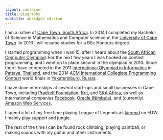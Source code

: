 ```yaml
---
layout: container
title: Biography
subtitle: abridged edition
---
```


I am a native of [Cape Town, South Africa](https://en.wikipedia.org/wiki/Cape_Town).  In 2014 I completed my Bachelor of Science in Mathematics and Computer science at the [University of Cape Town](http://uct.ac.za/).  In 2016 I will resume studies for a BSc Honours degree.

I started programming when I was 15, after I heard about the [South African Computer Olympiad](http://www.olympiad.org.za/programming-olympiad/).  For the next few years I was hooked on contest programming, and I went on to place second in the olympiad in 2010.  Since then I have competed in the 2011 [International Olympiad in Informatics](http://www.ioinformatics.org/index.shtml) in [Pattaya, Thailand](http://www.ioi2011.or.th/), and the 2014 [ACM International Collegiate Programming Contest](http://icpc.baylor.edu/) world finals in [Yekaterinburg, Russia](http://www.icpc2014.ru/en).

I have done internships at several start-ups and small businesses in Cape Town, including [Praekelt Foundation](http://praekeltfoundation.org/), [Krit](http://krit.com/), and [SKA Africa](http://www.ska.ac.za/), as well as international companies [Facebook](https://www.facebook.com/careers/locations/menlo-park), [Oracle (Nimbula)](http://www.oracle.com/us/corporate/acquisitions/nimbula/index.html), and (currently) [Amazon Web Services](http://adccpt.co.za/).

I spend a lot of my free time playing League of Legends as [kierend](http://www.lolking.net/summoner/euw/61403871) on EUW.  I mainly play support and jungle.

The rest of the time I can be found rock climbing, playing paintball, or making sounds with my guitar and other instruments.

